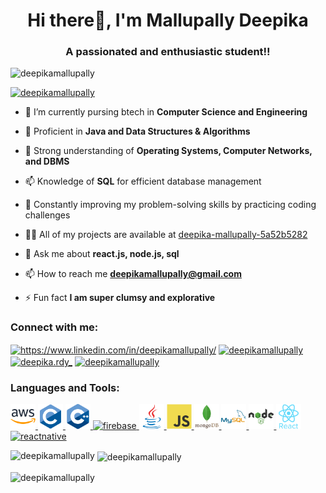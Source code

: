 
<!--
**deepikamallupally/deepikamallupally** is a ✨ _special_ ✨ repository because its `README.md` (this file) appears on your GitHub profile.

Here are some ideas to get you started:

- 🔭 I’m currently working on ...
- 🌱 I’m currently learning ...
- 👯 I’m looking to collaborate on ...
- 🤔 I’m looking for help with ...
- 💬 Ask me about ...
- 📫 How to reach me: ...
- 😄 Pronouns: ...
- ⚡ Fun fact: ...
-->
<h1 align="center">Hi there👋, I'm Mallupally Deepika</h1>
<h3 align="center">A passionated and enthusiastic student!!</h3>

<p align="left"> <img src="https://komarev.com/ghpvc/?username=deepikamallupally&label=Profile%20views&color=0e75b6&style=flat" alt="deepikamallupally" /> </p>

<p align="left"> <a href="https://github.com/ryo-ma/github-profile-trophy"><img src="https://github-profile-trophy.vercel.app/?username=deepikamallupally" alt="deepikamallupally" /></a> </p>

- 🔭 I’m currently pursing btech in **Computer Science and Engineering**

- 🌱 Proficient in **Java and Data Structures & Algorithms**

- 📝 Strong understanding of **Operating Systems, Computer Networks, and DBMS**
  
- 📫 Knowledge of **SQL** for efficient database management

- 🔭 Constantly improving my problem-solving skills by practicing coding challenges

- 👨‍💻 All of my projects are available at [deepika-mallupally-5a52b5282](deepika-mallupally-5a52b5282)

- 💬 Ask me about **react.js, node.js, sql**

- 📫 How to reach me **deepikamallupally@gmail.com**

- ⚡ Fun fact **I am super clumsy and explorative**

<h3 align="left">Connect with me:</h3>
<p align="left">
<a href="https://linkedin.com/in/https://www.linkedin.com/in/deepikamallupally/" target="blank"><img align="center" src="https://raw.githubusercontent.com/rahuldkjain/github-profile-readme-generator/master/src/images/icons/Social/linked-in-alt.svg" alt="https://www.linkedin.com/in/deepikamallupally/" height="30" width="40" /></a>
<a href="https://codesandbox.com/deepikamallupally" target="blank"><img align="center" src="https://raw.githubusercontent.com/rahuldkjain/github-profile-readme-generator/master/src/images/icons/Social/codesandbox.svg" alt="deepikamallupally" height="30" width="40" /></a>
<a href="https://instagram.com/deepika.rdy_" target="blank"><img align="center" src="https://raw.githubusercontent.com/rahuldkjain/github-profile-readme-generator/master/src/images/icons/Social/instagram.svg" alt="deepika.rdy_" height="30" width="40" /></a>
<a href="https://www.leetcode.com/deepikamallupally" target="blank"><img align="center" src="https://raw.githubusercontent.com/rahuldkjain/github-profile-readme-generator/master/src/images/icons/Social/leet-code.svg" alt="deepikamallupally" height="30" width="40" /></a>
</p>

<h3 align="left">Languages and Tools:</h3>
<p align="left"> <a href="https://aws.amazon.com" target="_blank" rel="noreferrer"> <img src="https://raw.githubusercontent.com/devicons/devicon/master/icons/amazonwebservices/amazonwebservices-original-wordmark.svg" alt="aws" width="40" height="40"/> </a> <a href="https://www.cprogramming.com/" target="_blank" rel="noreferrer"> <img src="https://raw.githubusercontent.com/devicons/devicon/master/icons/c/c-original.svg" alt="c" width="40" height="40"/> </a> <a href="https://www.w3schools.com/cpp/" target="_blank" rel="noreferrer"> <img src="https://raw.githubusercontent.com/devicons/devicon/master/icons/cplusplus/cplusplus-original.svg" alt="cplusplus" width="40" height="40"/> </a> <a href="https://firebase.google.com/" target="_blank" rel="noreferrer"> <img src="https://www.vectorlogo.zone/logos/firebase/firebase-icon.svg" alt="firebase" width="40" height="40"/> </a> <a href="https://www.java.com" target="_blank" rel="noreferrer"> <img src="https://raw.githubusercontent.com/devicons/devicon/master/icons/java/java-original.svg" alt="java" width="40" height="40"/> </a> <a href="https://developer.mozilla.org/en-US/docs/Web/JavaScript" target="_blank" rel="noreferrer"> <img src="https://raw.githubusercontent.com/devicons/devicon/master/icons/javascript/javascript-original.svg" alt="javascript" width="40" height="40"/> </a> <a href="https://www.mongodb.com/" target="_blank" rel="noreferrer"> <img src="https://raw.githubusercontent.com/devicons/devicon/master/icons/mongodb/mongodb-original-wordmark.svg" alt="mongodb" width="40" height="40"/> </a> <a href="https://www.mysql.com/" target="_blank" rel="noreferrer"> <img src="https://raw.githubusercontent.com/devicons/devicon/master/icons/mysql/mysql-original-wordmark.svg" alt="mysql" width="40" height="40"/> </a> <a href="https://nodejs.org" target="_blank" rel="noreferrer"> <img src="https://raw.githubusercontent.com/devicons/devicon/master/icons/nodejs/nodejs-original-wordmark.svg" alt="nodejs" width="40" height="40"/> </a> <a href="https://reactjs.org/" target="_blank" rel="noreferrer"> <img src="https://raw.githubusercontent.com/devicons/devicon/master/icons/react/react-original-wordmark.svg" alt="react" width="40" height="40"/> </a> <a href="https://reactnative.dev/" target="_blank" rel="noreferrer"> <img src="https://reactnative.dev/img/header_logo.svg" alt="reactnative" width="40" height="40"/> </a> </p>

<p><img align="left" src="https://github-readme-stats.vercel.app/api/top-langs?username=deepikamallupally&show_icons=true&locale=en&layout=compact" alt="deepikamallupally" /></p>

<p>&nbsp;<img align="center" src="https://github-readme-stats.vercel.app/api?username=deepikamallupally&show_icons=true&locale=en" alt="deepikamallupally" /></p>

<p><img align="center" src="https://github-readme-streak-stats.herokuapp.com/?user=deepikamallupally&" alt="deepikamallupally" /></p>
